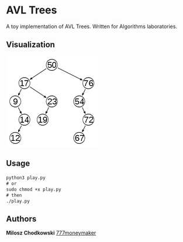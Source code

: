 # AVL Trees
A toy implementation of AVL Trees. 
Written for Algorithms laboratories.

Visualization
-----
<img src="https://raw.githubusercontent.com/777moneymaker/AVLTrees/master/img/avltree.png" />

Usage
-----
```
python3 play.py 
# or 	
sudo chmod +x play.py  
# then
./play.py  
```

Authors
-----
**Milosz Chodkowski** [777moneymaker](https://github.com/777moneymaker)
